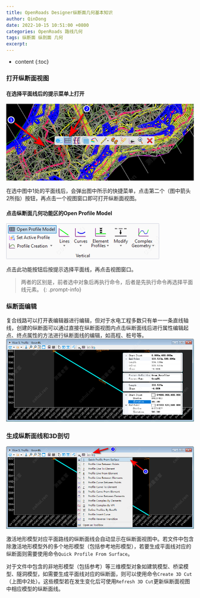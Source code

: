 ```yaml
---
title: OpenRoads Designer纵断面几何基本知识
author: QinDong
date: 2022-10-15 10:51:00 +0800
categories: OpenRoads 路线几何
tags: 纵断面 纵剖面 几何
excerpt: 
---
```

* content
{:toc}

### 打开纵断面视图
#### 在选择平面线后的提示菜单上打开
![](/img/2022/2022-10-15-15-24-07.png)

在选中图中1处的平面线后，会弹出图中所示的快捷菜单，点击第二个（图中箭头2所指）按钮，再点击一个视图窗口即可打开纵断面视图。

#### 点击纵断面几何功能区的Open Profile Model
![](/img/2022/2022-10-15-15-26-55.png)

点击此功能按钮后按提示选择平面线，再点击视图窗口。

>两者的区别是，前者选中对象后再执行命令，后者是先执行命令再选择平面线元素。
{: .prompt-info}

### 纵断面编辑
复合线路可以打开表编辑器进行编辑，但对于水电工程多数只有单一一条直线轴线，创建的纵断面可以通过直接在纵断面视图内点击纵断面线后进行属性编辑起点、终点属性的方法进行纵断面线的编辑，如高程、桩号等。
![](/img/2022/2022-10-15-15-32-56.png)

### 生成纵断面线和3D剖切
![](/img/2022/2022-10-15-15-35-20.png)

激活地形模型对应平面路线的纵断面线会自动显示在纵断面视图中。若文件中包含除激活地形模型外的多个地形模型（包括参考地形模型），若要生成平面线对应的纵断面则需要使用命令`Quick Profile From Surface`。

对于文件中包含的非地形模型（包括参考）等三维模型对象如建筑模型、桥梁模型、隧洞模型，如需要生成平面线对应的纵断面，则可以使用命令`Create 3D Cut`（上图中2处）。这些模型若在发生变化后可使用`Refresh 3D Cut`更新纵断面视图中相应模型的纵断面线。